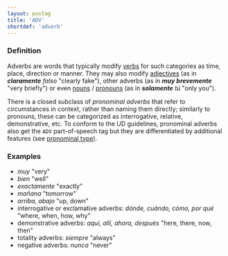 ```yaml
---
layout: postag
title: 'ADV'
shortdef: 'adverb'
---
```


### Definition

Adverbs are words that typically modify [verbs](VERB) for such categories as time, place, direction or manner. They may also modify [adjectives](ADJ) (as in _<b>claramente</b> falso_ "clearly fake"), other adverbs (as in _<b>muy brevemente</b>_ "very briefly") or even [nouns](NOUN) / [pronouns](PRON) (as in _<b>solamente</b> tú_ "only you").

There is a closed subclass of _pronominal adverbs_ that refer to circumstances in context, rather than naming them directly; similarly to pronouns, these can be categorized as interrogative, relative, demonstrative, etc. To conform to the UD guidelines, pronominal adverbs also get the `ADV` part-of-speech tag but they are differentiated by additional features (see [pronominal type](PronType)).

### Examples

- _muy_ "very"
- _bien_ "well"
- _exactamente_ "exactly"
- _mañana_ "tomorrow"
- _arriba, abajo_ "up, down"
- interrogative or exclamative adverbs: _dónde, cuándo, cómo, por qué_ "where, when, how, why"
- demonstrative adverbs: _aquí, allí, ahora, después_ "here, there, now, then"
- totality adverbs: _siempre_ "always"
- negative adverbs: _nunca_ "never"
<!-- Interlanguage links updated Út zář 29 20:31:26 CEST 2020 -->
